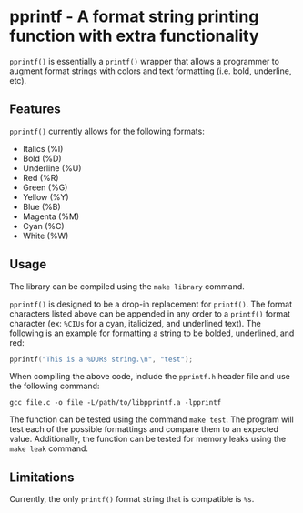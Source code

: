 # pprintf - A format string printing function with extra functionality
`pprintf()` is essentially a `printf()` wrapper that allows a programmer to augment format strings
with colors and text formatting (i.e. bold, underline, etc). 

## Features
`pprintf()` currently allows for the following formats:
- Italics (%I)
- Bold (%D)
- Underline (%U)
- Red (%R)
- Green (%G)
- Yellow (%Y)
- Blue (%B)
- Magenta (%M)
- Cyan (%C)
- White (%W)

## Usage
The library can be compiled using the `make library` command.

`pprintf()` is designed to be a drop-in replacement for `printf()`.
The format characters listed above can be appended in any order to a `printf()` format character (ex: `%CIUs` for a cyan, italicized, and underlined text).
The following is an example for formatting a string to be bolded, underlined, and red:
```C
pprintf("This is a %DURs string.\n", "test");
```

When compiling the above code, include the `pprintf.h` header file and use the following command:
```
gcc file.c -o file -L/path/to/libpprintf.a -lpprintf
```

The function can be tested using the command `make test`. The program will test each of the possible formattings and compare them to an expected value. 
Additionally, the function can be tested for memory leaks using the `make leak` command.

## Limitations
Currently, the only `printf()` format string that is compatible is `%s`. 
